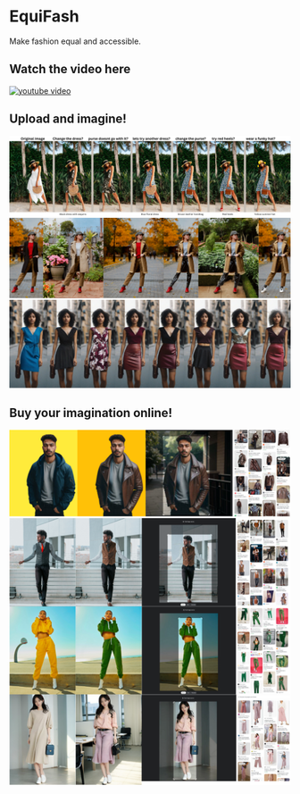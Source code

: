 # EquiFash
Make fashion equal and accessible.

## Watch the video here
[![youtube video](https://img.youtube.com/vi/NFFBMYZtwe8/0.jpg)](https://www.youtube.com/watch?v=NFFBMYZtwe8)

## Upload and imagine!
![alt text](./assets/img2.png)
![alt text](./assets/img3.png)
![alt text](./assets/img4.png)

## Buy your imagination online!
![alt text](./assets/online1.png)
![alt text](./assets/online2.png)
